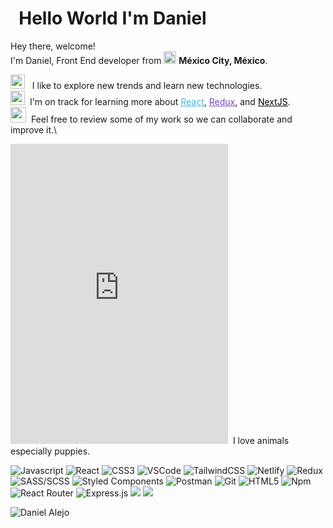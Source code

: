 # &nbsp; Hello World I'm Daniel  <img src="https://media.giphy.com/media/hvRJCLFzcasrR4ia7z/giphy.gif" width="10px"/>

<p>Hey there, welcome!</br>
  I'm Daniel, Front End developer from <img src="https://media.giphy.com/media/ZB8XaD4SAR4AZ0Opm4/giphy.gif" width="20px"/> <b> México City, México</b>.</p> 

<img src="https://media.giphy.com/media/JZ40cnfnN11KycrvMF/giphy.gif" width="23px"/>  &nbsp;  I like to explore new trends and learn new technologies.\
<img src="https://media.giphy.com/media/ln7z2eWriiQAllfVcn/giphy.gif" width="23px"/>  &nbsp;I'm on track for learning more about <a style="color:#45b8d8" href="https://reactjs.org/" target="_blank"><u>React</u></a>, <a style="color:#764ABC" href="https://redux.js.org/" target="_blank"><u>Redux</u></a>, and <a style="color:#000000" href="https://nextjs.org/" target="_blank"><u>NextJS</u></a>.\
<img src="https://media.giphy.com/media/KzJkzjggfGN5Py6nkT/giphy.gif" width="25px"/> &nbsp;Feel free to review some of my work so we can collaborate and improve it.\
<iframe src="https://giphy.com/embed/lv9hJHsMSLMYRnDgls" width="348" height="480" frameBorder="0" class="giphy-embed" allowFullScreen></iframe>&nbsp; I love animals especially puppies.
<br>
<p>
  <img alt="Javascript" src="https://img.shields.io/badge/javascript-%23323330.svg?style=for-the-badge&logo=javascript&logoColor=%23F7DF1E" />
  <img alt="React" src="https://img.shields.io/badge/react-%2320232a.svg?style=for-the-badge&logo=react&logoColor=%2361DAFB" />
  <img alt="CSS3" src="https://img.shields.io/badge/css3-%231572B6.svg?style=for-the-badge&logo=css3&logoColor=white" />
  <img alt="VSCode" src="https://img.shields.io/badge/Visual%20Studio%20Code-0078d7.svg?style=for-the-badge&logo=visual-studio-code&logoColor=white" />
  <img alt="TailwindCSS" src="https://img.shields.io/badge/tailwindcss-%2338B2AC.svg?style=for-the-badge&logo=tailwind-css&logoColor=white" />
  <img alt="Netlify" src="https://img.shields.io/badge/netlify-%23000000.svg?style=for-the-badge&logo=netlify&logoColor=#00C7B7" />
  <img alt="Redux" src="https://img.shields.io/badge/redux-%23593d88.svg?style=for-the-badge&logo=redux&logoColor=white" />
  <img alt="SASS/SCSS" src="https://img.shields.io/badge/SASS-hotpink.svg?style=for-the-badge&logo=SASS&logoColor=white" />
  <img alt="Styled Components" src="https://img.shields.io/badge/styled--components-DB7093?style=for-the-badge&logo=styled-components&logoColor=white" />
  <img alt="Postman" src="https://img.shields.io/badge/Postman-FF6C37?style=for-the-badge&logo=postman&logoColor=white" />
  <img alt="Git" src="https://img.shields.io/badge/git-%23F05033.svg?style=for-the-badge&logo=git&logoColor=white" />
  <img alt="HTML5" src="https://img.shields.io/badge/html5-%23E34F26.svg?style=for-the-badge&logo=html5&logoColor=white" />
  <img alt="Npm" src="https://img.shields.io/badge/NPM-%23000000.svg?style=for-the-badge&logo=npm&logoColor=white" />
  <img alt="React Router" src="https://img.shields.io/badge/React_Router-CA4245?style=for-the-badge&logo=react-router&logoColor=white" />
  <img alt="Express.js" src="https://img.shields.io/badge/express.js-%23404d59.svg?style=for-the-badge&logo=express&logoColor=%2361DAFB" />
  <img alt"MongoDB" src="https://img.shields.io/badge/MongoDB-%234ea94b.svg?style=for-the-badge&logo=mongodb&logoColor=white" />
  <img alt"Socket.io" src="https://img.shields.io/badge/Socket.io-black?style=for-the-badge&logo=socket.io&badgeColor=010101" />
</p>
<img src="https://github-readme-stats.vercel.app/api?username=daniel-alejober&show_icons=true&theme=radical" alt="Daniel Alejo"/>



